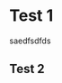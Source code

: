<!--

author:   Tue Hellstern

email:    tue@officegeek.dk

version:  0.0.1

language: dk

narrator: US English Female

script:   test kursus

script:   another javascript resourse url

link:     some css stuff
          and some more css

-->
# Test 1
saedfsdfds

## Test 2